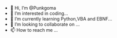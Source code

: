 - 👋 Hi, I’m @Punkgoma
- 👀 I’m interested in coding...
- 🌱 I’m currently learning Python,VBA and EBNF...
- 💞️ I’m looking to collaborate on ...
- 📫 How to reach me ...

<!---
Punkgoma/Punkgoma is a ✨ special ✨ repository because its `README.md` (this file) appears on your GitHub profile.
You can click the Preview link to take a look at your changes.
--->
